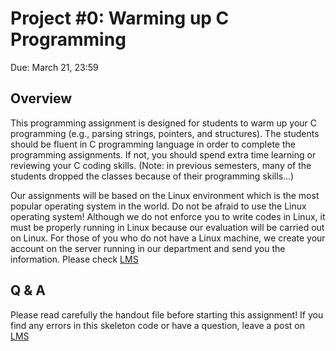 # Project #0: Warming up C Programming

Due: March 21, 23:59

## Overview

This programming assignment is designed for students to warm up your C programming (e.g., parsing strings, pointers, and structures). The students should be fluent in C programming language in order to complete the programming assignments. If not, you should spend extra time learning or reviewing your C coding skills. (Note: in previous semesters, many of the students dropped the classes because of their programming skills...)

Our assignments will be based on the Linux environment which is the most popular operating system in the world. Do not be afraid to use the Linux operating system! Although we do not enforce you to write codes in Linux, it must be properly running in Linux because our evaluation will be carried out on Linux. For those of you who do not have a Linux machine, we create your account on the server running in our department and send you the information. Please check [LMS](https://lms.korea.ac.kr/)

## Q & A
Please read carefully the handout file before starting this assignment! If you find any errors in this skeleton code or have a question, leave a post on [LMS](https://lms.korea.ac.kr/)

